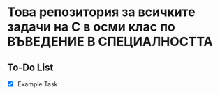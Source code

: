 # Това репозитория за всичките задачи на C в осми клас по ВЪВЕДЕНИЕ В СПЕЦИАЛНОСТТА

## To-Do List

- [x] Example Task
